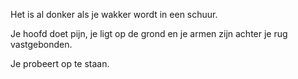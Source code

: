 Het is al donker als je wakker wordt in een schuur.

Je hoofd doet pijn, je ligt op de grond en je armen zijn achter je rug vastgebonden.

Je probeert op te staan.